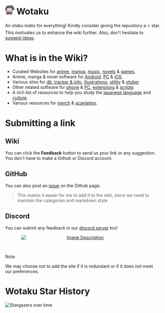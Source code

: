# <img src="/docs/public/asset/inaread.png" width="30px"> Wotaku

An otaku index for everything! Kindly consider giving the repository a ⭐ star. This motivates us to
enhance the wiki further. Also, don't hesitate to [suggest ideas](#submitting-a-link).

# What is in the Wiki?

- Curated Websites for [anime](https://wotaku.moe/websites#anime),
  [manga](https://wotaku.moe/websites#manga), [music](https://wotaku.moe/music),
  [novels](https://wotaku.moe/websites#novels) & [games](https://wotaku.moe/games).
- Anime, manga & novel software for [Android](https://wotaku.moe/software#android),
  [PC](https://wotaku.moe/software#pc) & [iOS](https://wotaku.moe/software#ios).
- Various sites for [db, tracker & info](https://wotaku.moe/misc#info),
  [illustrations](https://wotaku.moe/misc#illustrations), [utility](https://wotaku.moe/misc#utility)
  & [vtuber](https://wotaku.moe/misc#vtuber)
- Other related software for [phone](https://wotaku.moe/addons#apps) &
  [PC](https://wotaku.moe/addons#tools), [extensions](https://wotaku.moe/addons#extensions) &
  [scripts](https://wotaku.moe/addons#scripts)
- A rich list of resources to help you study the
  [japanese language](https://wotaku.moe/japan/language) and
  [culture](https://wotaku.moe/japan/culture).
- Various resources for [merch](https://wotaku.moe/merch) &
  [scanlation](https://wotaku.moe/scanlation).

# Submitting a link

## Wiki

You can click the **Feedback** button to send us your link or any suggestion. You don't have to make
a Github or Discord account.

## GitHub

You can also post an [issue](https://github.com/wotakumoe/Wotaku/issues/new) on the Github page.

> This makes it easier for me to add it to the wiki, since we need to maintain the categories and
> markdown style.

## Discord

You can submit any feedback in our [discord server](https://discord.gg/vShRGx8ZBC) too!

<p align="center">
  <a href="https://discord.gg/vShRGx8ZBC">
    <img src="https://invidget.switchblade.xyz/vShRGx8ZBC" alt="Image Description" style="width: 400px; display: block; margin: 0 auto;">
  </a>
</p>

<br/>

> [!NOTE]  
> We may choose not to add the site if it is redundant or if it does not meet our preferences.

# Wotaku Star History

![Stargazers over time](https://starchart.cc/wotakumoe/Wotaku.svg?variant=adaptive)
